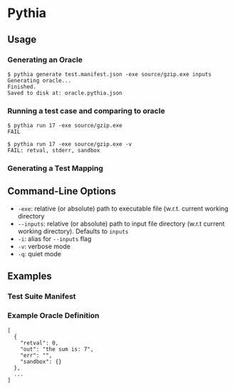 # Pythia

## Usage

### Generating an Oracle

```
$ pythia generate test.manifest.json -exe source/gzip.exe inputs
Generating oracle...
Finished.
Saved to disk at: oracle.pythia.json
```

### Running a test case and comparing to oracle

```
$ pythia run 17 -exe source/gzip.exe
FAIL

$ pythia run 17 -exe source/gzip.exe -v
FAIL: retval, stderr, sandbox
```

### Generating a Test Mapping

## Command-Line Options

* `-exe`: relative (or absolute) path to executable file (w.r.t. current
  working directory
* `--inputs`: relative (or absolute) path to input file directory (w.r.t
  current working directory). Defaults to `inputs`
* `-i`: alias for `--inputs` flag
* `-v`: verbose mode
* `-q`: quiet mode


## Examples

### Test Suite Manifest

### Example Oracle Definition

```
[
  {
    "retval": 0,
    "out": "the sum is: 7",
    "err": "",
    "sandbox": {}
  },
  ...
]
```
